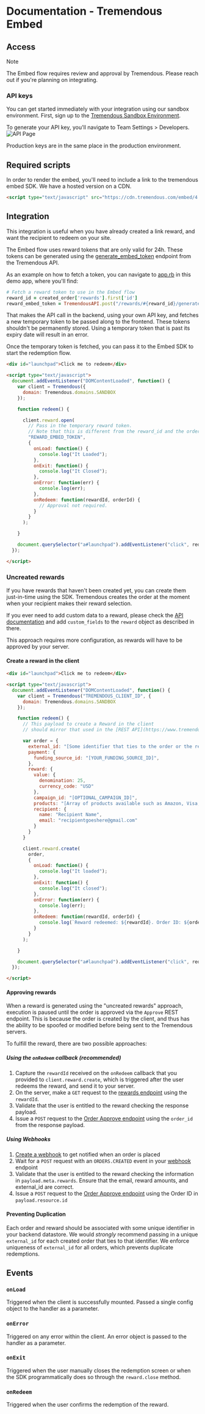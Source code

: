 # Documentation - Tremendous Embed

## Access

> [!NOTE]
> The Embed flow requires review and approval by Tremendous. Please reach out if you're planning on integrating.

### API keys
You can get started immediately with your integration using our sandbox environment. First, sign up to the [Tremendous Sandbox Environment](https://testflight.tremendous.com).

To generate your API key, you'll navigate to Team Settings > Developers.
![API Page](/images/sandbox-keys.png)

Production keys are in the same place in the production environment.

## Required scripts
In order to render the embed, you'll need to include a link to the tremendous embed SDK. We have a hosted version on a CDN.

```html
<script type="text/javascript" src="https://cdn.tremendous.com/embed/4.1.0/client.js"/>
```


## Integration

This integration is useful when you have already created a link reward, and want the recipient to redeem on your site.

The Embed flow uses reward tokens that are only valid for 24h.
These tokens can be generated using the [generate_embed_token](https://developers.tremendous.com/reference/generate-reward-token) endpoint from the Tremendous API.

As an example on how to fetch a token, you can navigate to [app.rb](https://github.com/tremendous-rewards/embed/blob/master/app.rb) in this demo app, where you'll find:

```ruby
# Fetch a reward token to use in the Embed flow
reward_id = created_order['rewards'].first['id']
reward_embed_token = TremendousAPI.post("/rewards/#{reward_id}/generate_embed_token").dig('reward', 'token')
```

That makes the API call in the backend, using your own API key, and fetches a new temporary token to be passed along to the frontend.
These tokens shouldn't be permanently stored. Using a temporary token that is past its expiry date will result in an error.

Once the temporary token is fetched, you can pass it to the Embed SDK to start the redemption flow.

```html
<div id="launchpad">Click me to redeem</div>

<script type="text/javascript">
  document.addEventListener("DOMContentLoaded", function() {
    var client = Tremendous({
      domain: Tremendous.domains.SANDBOX
    });

    function redeem() {

      client.reward.open(
        // Pass in the temporary reward token.
        // Note that this is different from the reward_id and the order_id.
        "REWARD_EMBED_TOKEN",
        {
          onLoad: function() {
            console.log("It Loaded");
          },
          onExit: function() {
            console.log("It Closed");
          },
          onError: function(err) {
            console.log(err);
          },
          onRedeem: function(rewardId, orderId) {
            // Approval not required.
          }
        }
      );

    }

    document.querySelector("a#launchpad").addEventListener("click", redeem);
  });

</script>
```


### Uncreated rewards

If you have rewards that haven't been created yet, you can create them just-in-time using the SDK.
Tremendous creates the order at the moment when your recipient makes their reward selection.

If you ever need to add custom data to a reward, please check the [API documentation](https://developers.tremendous.com/reference/using-custom-fields-to-add-custom-data-to-rewards) and add `custom_fields` to the
`reward` object as described in there.

This approach requires more configuration, as rewards will have to be approved by your server.

#### Create a reward in the client

```html
<div id="launchpad">Click me to redeem</div>

<script type="text/javascript">
  document.addEventListener("DOMContentLoaded", function() {
    var client = Tremendous("TREMENDOUS_CLIENT_ID", {
      domain: Tremendous.domains.SANDBOX
    });

    function redeem() {
      // This payload to create a Reward in the client
      // should mirror that used in the [REST API](https://www.tremendous.com/docs).

      var order = {
        external_id: "[Some identifier that ties to the order or the reward on your server]",
        payment: {
          funding_source_id: "[YOUR_FUNDING_SOURCE_ID]",
        },
        reward: {
          value: {
            denomination: 25,
            currency_code: "USD"
          },
          campaign_id: "[OPTIONAL_CAMPAIGN_ID]",
          products: "[Array of products available such as Amazon, Visa, etc. (see products REST endpoint)]",
          recipient: {
            name: "Recipient Name",
            email: "recipientgoeshere@gmail.com"
          }
        }
      }

      client.reward.create(
        order,
        {
          onLoad: function() {
            console.log("It loaded");
          },
          onExit: function() {
            console.log("It closed");
          },
          onError: function(err) {
            console.log(err);
          },
          onRedeem: function(rewardId, orderId) {
            console.log(`Reward redeemed: ${rewardId}. Order ID: ${orderId}`)
          }
        }
      );

    }

    document.querySelector("a#launchpad").addEventListener("click", redeem);
  });

</script>
```


#### Approving rewards

When a reward is generated using the "uncreated rewards" approach, execution is paused until the order is approved via the `Approve` REST endpoint. This is because the order is created by the client, and thus has the ability to be spoofed or modified before being sent to the Tremendous servers.

To fulfill the reward, there are two possible approaches:

##### Using the `onRedeem` callback (recommended)

1. Capture the `rewardId` received on the `onRedeem` callback that you provided to `client.reward.create`, which is triggered after the user redeems the reward, and send it to your server.
2. On the server, make a `GET` request to the [rewards endpoint](https://developers.tremendous.com/reference/core-rewards-show) using the `rewardId`.
3. Validate that the user is entitled to the reward checking the response payload.
4. Issue a `POST` request to the [Order Approve endpoint](https://developers.tremendous.com/reference/core-orders-approve) using the `order_id` from the response payload.

##### Using Webhooks

1. [Create a webhook](https://developers.tremendous.com/reference/post_webhooks) to get notified when an order is placed
2. Wait for a `POST` request with an `ORDERS.CREATED` event in your [webhook](https://developers.tremendous.com/reference/webhooks-1#webhook-requests) endpoint
3. Validate that the user is entitled to the reward checking the information in `payload.meta.rewards`. Ensure that the email, reward amounts, and external_id are correct.
4. Issue a `POST` request to the [Order Approve endpoint](https://developers.tremendous.com/reference/core-orders-approve) using the Order ID in `payload.resource.id`

#### Preventing Duplication

Each order and reward should be associated with some unique identifier in your backend datastore. We would *strongly* recommend passing in a unique `external_id` for each created order that ties to that identifier. We enforce uniqueness of `external_id` for all orders, which prevents duplicate redemptions.


## Events

### `onLoad`

Triggered when the client is successfully mounted. Passed a single config object to the handler as a parameter.

### `onError`

Triggered on any error within the client. An error object is passed to the handler as a parameter.

### `onExit`

Triggered when the user manually closes the redemption screen or when the SDK programmatically does so through the `reward.close` method.

### `onRedeem`

Triggered when the user confirms the redemption of the reward.

